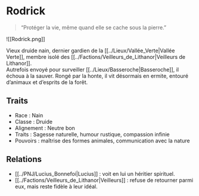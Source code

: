 # Rodrick

> “Protéger la vie, même quand elle se cache sous la pierre.”

![[Rodrick.png]]

Vieux druide nain, dernier gardien de la [[../Lieux/Vallée_Verte|Vallée Verte]], membre isolé des [[../Factions/Veilleurs_de_Lithanor|Veilleurs de Lithanor]].  
Autrefois envoyé pour surveiller [[../Lieux/Basseroche|Basseroche]], il échoua à la sauver. Rongé par la honte, il vit désormais en ermite, entouré d’animaux et d’esprits de la forêt.

## Traits
- Race : Nain  
- Classe : Druide  
- Alignement : Neutre bon  
- Traits : Sagesse naturelle, humour rustique, compassion infinie  
- Pouvoirs : maîtrise des formes animales, communication avec la nature

## Relations
- [[../PNJ/Lucius_Bonnefoi|Lucius]] : voit en lui un héritier spirituel.  
- [[../Factions/Veilleurs_de_Lithanor|Veilleurs]] : refuse de retourner parmi eux, mais reste fidèle à leur idéal.
